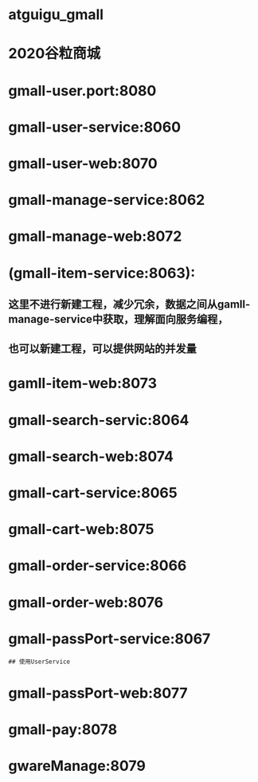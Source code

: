 # atguigu_gmall
# 2020谷粒商城

# gmall-user.port:8080

# gmall-user-service:8060
# gmall-user-web:8070

# gmall-manage-service:8062
# gmall-manage-web:8072

# (gmall-item-service:8063):
##      这里不进行新建工程，减少冗余，数据之间从gamll-manage-service中获取，理解面向服务编程，
##      也可以新建工程，可以提供网站的并发量
# gamll-item-web:8073

# gmall-search-servic:8064
# gmall-search-web:8074

# gmall-cart-service:8065
# gmall-cart-web:8075

# gmall-order-service:8066
# gmall-order-web:8076

# gmall-passPort-service:8067 
    ## 使用UserService
# gmall-passPort-web:8077

# gmall-pay:8078

# gwareManage:8079
